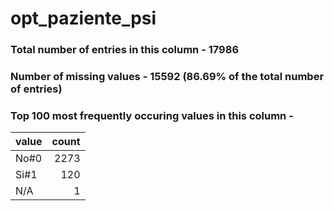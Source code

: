 
# opt_paziente_psi

### Total number of entries in this column - 17986

### Number of missing values - 15592 (86.69% of the total number of entries)

### Top 100 most frequently occuring values in this column -

| value   |   count |
|:--------|--------:|
| No#0    |    2273 |
| Si#1    |     120 |
| N/A     |       1 |
